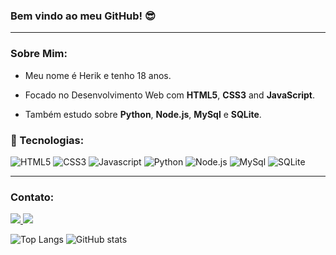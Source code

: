 ### Bem vindo ao meu GitHub! :sunglasses:

<hr>

### Sobre Mim: 
* Meu nome é Herik e tenho 18 anos.

* Focado no Desenvolvimento Web com **HTML5**, **CSS3** and **JavaScript**.

* Também estudo sobre **Python**, **Node.js**, **MySql** e **SQLite**.


### :hammer: Tecnologias:
![HTML5](https://img.shields.io/static/v1?style=for-the-badge&logo=HTML5&message=HTML5&color=E34F26&label=&logoColor=white) ![CSS3](https://img.shields.io/static/v1?style=for-the-badge&logo=CSS3&message=CSS3&color=1572B6&label=) ![Javascript](https://img.shields.io/static/v1?style=for-the-badge&logo=JavaScript&message=Javascript&color=F7DF1E&label=&logoColor=black) ![Python](https://img.shields.io/static/v1?style=for-the-badge&logo=Python&message=python&color=3776AB&label=&logoColor=white) ![Node.js](https://img.shields.io/static/v1?style=for-the-badge&logo=Node.js&logoColor=white&message=Node.js&color=339933&label=) ![MySql](https://img.shields.io/static/v1?style=for-the-badge&logo=mysql&message=mysql&color=4479A1&label=&logoColor=white) ![SQLite](https://img.shields.io/static/v1?style=for-the-badge&logo=sqlite&logoColor=white&message=sqlite&color=003B57&label=)

<hr>

### Contato:
<a href="maito: herikcosmo.m@gmail.com" target="_blank">
  <img src="https://img.shields.io/static/v1?style=flat-square&logo=gmail&message=herikcosmo.m@gmail.com&color=EA4335&label=&logoColor=white">
</a>

<a href="https://www.linkedin.com/in/herik-martins-3194b4208" target="_blank">
  <img src="https://img.shields.io/static/v1?style=flat-square&logo=linkedin&message=LinkedIn&color=0A66C2&label=&logoColor=white&link=https://www.linkedin.com/in/herik-martins-3194b4208">
</a>

![Top Langs](https://github-readme-stats.vercel.app/api/top-langs/?username=herikCosmo&layout=compact&&theme=tokyonight) ![GitHub stats](https://github-readme-stats.vercel.app/api?username=HerikCosmo&show_icons=true&theme=tokyonight) 
